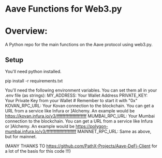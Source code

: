 # Aave Functions for Web3.py

# Overview:

A Python repo for the main functions on the Aave protocol using web3.py. 

## Setup

You'll need python installed.

pip install -r requirements.txt

You'll need the following environment variables. You can set them all in your .env file (as strings):
MY_ADDRESS: Your Wallet Address
PRIVATE_KEY: Your Private Key from your Wallet # Remember to start it with "0x"
KOVAN_RPC_URL: Your Kovan connection to the blockchain. You can get a URL from a service like Infura or ]Alchemy. An example would be https://kovan.infura.io/v3/fffffffffffffffffffff
MUMBAI_RPC_URL: Your Mumbai connection to the blockchain. You can get a URL from a service like Infura or ]Alchemy. An example would be https://polygon-mumbai.infura.io/v3/fffffffffffffffffffff
MAINNET_RPC_URL: Same as above, but for mainnet.


(MANY THANKS TO https://github.com/PathX-Projects/Aave-DeFi-Client for a lot of the basis for this code !!!)
